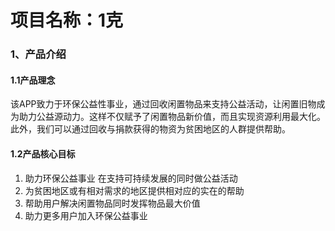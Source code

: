 # 项目名称：1克
### 1、产品介绍
#### 1.1产品理念
该APP致力于环保公益性事业，通过回收闲置物品来支持公益活动，让闲置旧物成为助力公益源动力。这样不仅赋予了闲置物品新价值，而且实现资源利用最大化。此外，我们可以通过回收与捐款获得的物资为贫困地区的人群提供帮助。  

#### 1.2产品核心目标
1. 助力环保公益事业 在支持可持续发展的同时做公益活动
2. 为贫困地区或有相对需求的地区提供相对应的实在的帮助
3. 帮助用户解决闲置物品同时发挥物品最大价值
4. 助力更多用户加入环保公益事业
